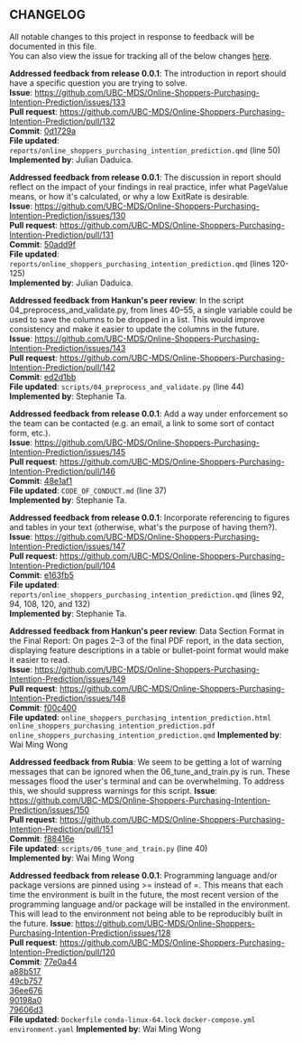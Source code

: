 ## CHANGELOG

All notable changes to this project in response to feedback will be documented in this file.  
You can also view the issue for tracking all of the below changes [here](https://github.com/UBC-MDS/Online-Shoppers-Purchasing-Intention-Prediction/issues/122).

**Addressed feedback from release 0.0.1**: The introduction in report should have a specific question you are trying to solve.  
**Issue**: <https://github.com/UBC-MDS/Online-Shoppers-Purchasing-Intention-Prediction/issues/133>  
**Pull request**: <https://github.com/UBC-MDS/Online-Shoppers-Purchasing-Intention-Prediction/pull/132>  
**Commit**: [0d1729a](https://github.com/UBC-MDS/Online-Shoppers-Purchasing-Intention-Prediction/pull/134/commits/0d1729af573b305e32de7117298786a40a91b613)  
**File updated**: `reports/online_shoppers_purchasing_intention_prediction.qmd` (line 50)  
**Implemented by**: Julian Daduica.

**Addressed feedback from release 0.0.1**: The discussion in report should reflect on the impact of your findings in real practice, infer what PageValue means, or how it's calculated, or why a low ExitRate is desirable.  
**Issue**: <https://github.com/UBC-MDS/Online-Shoppers-Purchasing-Intention-Prediction/issues/130>  
**Pull request**: <https://github.com/UBC-MDS/Online-Shoppers-Purchasing-Intention-Prediction/pull/131>  
**Commit**: [50add9f](https://github.com/UBC-MDS/Online-Shoppers-Purchasing-Intention-Prediction/pull/131/commits/50add9fc90cf27eae1fbe868ddbe8f3ca2a7e86f)  
**File updated**: `reports/online_shoppers_purchasing_intention_prediction.qmd` (lines 120-125)  
**Implemented by**: Julian Daduica.

**Addressed feedback from Hankun's peer review**: In the script 04_preprocess_and_validate.py, from lines 40–55, a single variable could be used to save the columns to be dropped in a list. This would improve consistency and make it easier to update the columns in the future.  
**Issue**: <https://github.com/UBC-MDS/Online-Shoppers-Purchasing-Intention-Prediction/issues/143>  
**Pull request**: <https://github.com/UBC-MDS/Online-Shoppers-Purchasing-Intention-Prediction/pull/142>  
**Commit**: [ed2d1bb](https://github.com/UBC-MDS/Online-Shoppers-Purchasing-Intention-Prediction/pull/142/commits/ed2d1bb313137d77484353747d486c475ccccbcb)  
**File updated**: `scripts/04_preprocess_and_validate.py` (line 44)  
**Implemented by**: Stephanie Ta.

**Addressed feedback from release 0.0.1**: Add a way under enforcement so the team can be contacted (e.g. an email, a link to some sort of contact form, etc.).  
**Issue**: <https://github.com/UBC-MDS/Online-Shoppers-Purchasing-Intention-Prediction/issues/145>  
**Pull request**: <https://github.com/UBC-MDS/Online-Shoppers-Purchasing-Intention-Prediction/pull/146>  
**Commit**: [48e1af1](https://github.com/UBC-MDS/Online-Shoppers-Purchasing-Intention-Prediction/pull/146/commits/48e1af1886eb4e0b64d58294199788d214b1a5a2)  
**File updated**: `CODE_OF_CONDUCT.md` (line 37)  
**Implemented by**: Stephanie Ta.

**Addressed feedback from release 0.0.1**: Incorporate referencing to figures and tables in your text (otherwise, what's the purpose of having them?).  
**Issue**: <https://github.com/UBC-MDS/Online-Shoppers-Purchasing-Intention-Prediction/issues/147>  
**Pull request**: <https://github.com/UBC-MDS/Online-Shoppers-Purchasing-Intention-Prediction/pull/104>  
**Commit**: [e163fb5](https://github.com/UBC-MDS/Online-Shoppers-Purchasing-Intention-Prediction/commit/e163fb52e0397b5fb38abe23c705d0967ff75bd7)  
**File updated**: `‎reports/online_shoppers_purchasing_intention_prediction.qmd` (lines 92, 94, 108, 120, and 132)  
**Implemented by**: Stephanie Ta.

**Addressed feedback from Hankun's peer review**: Data Section Format in the Final Report: On pages 2–3 of the final PDF report, in the data section, displaying feature descriptions in a table or bullet-point format would make it easier to read.  
**Issue**: <https://github.com/UBC-MDS/Online-Shoppers-Purchasing-Intention-Prediction/issues/149>  
**Pull request**: <https://github.com/UBC-MDS/Online-Shoppers-Purchasing-Intention-Prediction/issues/148>  
**Commit**: [f00c400](https://github.com/UBC-MDS/Online-Shoppers-Purchasing-Intention-Prediction/commit/f00c4003e7e044ae3690450336b62dcc79179cda)  
**File updated**: 
`online_shoppers_purchasing_intention_prediction.html`
`online_shoppers_purchasing_intention_prediction.pdf`
`online_shoppers_purchasing_intention_prediction.qmd`
**Implemented by**: Wai Ming Wong

**Addressed feedback from Rubia**: We seem to be getting a lot of warning messages that can be ignored when the 06_tune_and_train.py is run. These messages flood the user's terminal and can be overwhelming. To address this, we should suppress warnings for this script.
**Issue**: <https://github.com/UBC-MDS/Online-Shoppers-Purchasing-Intention-Prediction/issues/150>  
**Pull request**: <https://github.com/UBC-MDS/Online-Shoppers-Purchasing-Intention-Prediction/pull/151>  
**Commit**: [f88416e](https://github.com/UBC-MDS/Online-Shoppers-Purchasing-Intention-Prediction/pull/151/commits/f88416eda4fcb8a2da2892af79a677dee06ccfff)  
**File updated**: `scripts/06_tune_and_train.py` (line 40)  
**Implemented by**: Wai Ming Wong

**Addressed feedback from release 0.0.1**: Programming language and/or package versions are pinned using >= instead of =. This means that each time the environment is built in the future, the most recent version of the programming language and/or package will be installed in the environment. This will lead to the environment not being able to be reproducibly built in the future.
**Issue**: <https://github.com/UBC-MDS/Online-Shoppers-Purchasing-Intention-Prediction/issues/128>  
**Pull request**: <https://github.com/UBC-MDS/Online-Shoppers-Purchasing-Intention-Prediction/pull/120>  
**Commit**: [77e0a44](https://github.com/UBC-MDS/Online-Shoppers-Purchasing-Intention-Prediction/pull/120/commits/77e0a4438d061f0f746fc23a464e9c649212292e)  
[a88b517](https://github.com/UBC-MDS/Online-Shoppers-Purchasing-Intention-Prediction/pull/120/commits/a88b517062affdcd5db5c99113f5d61f87c69e76)  
[49cb757](https://github.com/UBC-MDS/Online-Shoppers-Purchasing-Intention-Prediction/pull/120/commits/49cb757fcd0afeadac919bc9bbb851e5fc8f520f)  
[36ee676](https://github.com/UBC-MDS/Online-Shoppers-Purchasing-Intention-Prediction/pull/120/commits/36ee6762ec52ad5178455cacaac66ee3e68ecc11)  
[90198a0](https://github.com/UBC-MDS/Online-Shoppers-Purchasing-Intention-Prediction/pull/120/commits/90198a03aa902da4bcab0881fcb4e3efd4f6d29f)  
[79606d3](https://github.com/UBC-MDS/Online-Shoppers-Purchasing-Intention-Prediction/pull/120/commits/79606d3415dc78022968d59848374b197fa245bc)  
**File updated**: 
`Dockerfile`
`conda-linux-64.lock`
`docker-compose.yml`
`environment.yaml`
**Implemented by**: Wai Ming Wong

